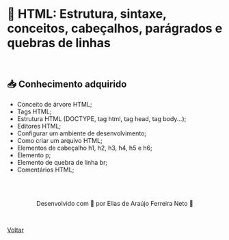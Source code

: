 <h1>🧡 HTML: Estrutura, sintaxe, conceitos, cabeçalhos, parágrados e quebras de linhas</h1>

<br>

<h2> 📥 Conhecimento adquirido </h2>

- Conceito de árvore HTML;
- Tags HTML;
- Estrutura HTML (DOCTYPE, tag html, tag head, tag body...);
- Editores HTML;
- Configurar um ambiente de desenvolvimento;
- Como criar um arquivo HTML;
- Elementos de cabeçalho h1, h2, h3, h4, h5 e h6;
- Elemento p;
- Elemento de quebra de linha br;
- Comentários HTML;


<br><br>

<p align="center"> Desenvolvido com 💜 por Elias de Araújo Ferreira Neto 👋 <p>

<br>

<a href="./README.md">Voltar</a>